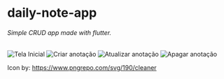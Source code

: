 # daily-note-app
###### Simple CRUD app made with flutter.


![Tela Inicial](https://user-images.githubusercontent.com/98621042/151665954-e892ee20-0b3d-47df-bad1-a41102ffc828.jpeg)
![Criar anotação](https://user-images.githubusercontent.com/98621042/151665964-f5ecdee2-08ac-4011-9765-d8f3dd3c62e9.jpeg)
![Atualizar anotação](https://user-images.githubusercontent.com/98621042/151665977-a926dd74-ef30-4d91-bf82-c1485e76ba8c.jpeg)
![Apagar anotação](https://user-images.githubusercontent.com/98621042/151665984-217ab2e5-6efc-480d-871b-cc8a6260da69.jpeg)

Icon by: https://www.pngrepo.com/svg/190/cleaner
